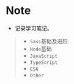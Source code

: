 # Note

- 记录学习笔记。

> - `Sass`基础及进阶
> - `Node`基础
> - `JavaScript`
> - `TypeScript`
> - `ES6`
> - `Other`
